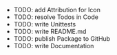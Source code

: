 - TODO: add Attribution for Icon
- TODO: resolve Todos in Code
- TODO: write Unittests
- TODO: write README.md
- TODO: publish Package to GitHub
- TODO: write Documentation